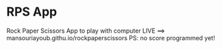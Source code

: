 # RPS App
Rock Paper Scissors App to play with computer
LIVE ==> mansouriayoub.githu.io/rockpaperscissors
PS: no score programmed yet!
